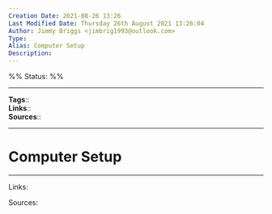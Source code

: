 ```yaml
---
Creation Date: 2021-08-26 13:26
Last Modified Date: Thursday 26th August 2021 13:26:04
Author: Jimmy Briggs <jimbrig1993@outlook.com>
Type:
Alias: Computer Setup
Description:
---
```

%%
Status: 
%%

---
**Tags**::  
**Links**::  
**Sources**::  

---

# Computer Setup

***

Links: 

Sources:

